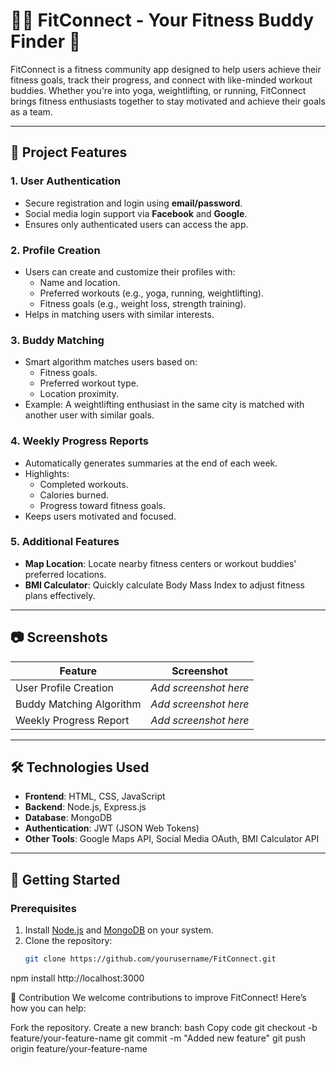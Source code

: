 <!-- @format -->

# 🏋️‍♀️ FitConnect - Your Fitness Buddy Finder 🌟

FitConnect is a fitness community app designed to help users achieve their fitness goals, track their progress, and connect with like-minded workout buddies. Whether you're into yoga, weightlifting, or running, FitConnect brings fitness enthusiasts together to stay motivated and achieve their goals as a team.

---

## 🚀 Project Features

### 1. **User Authentication**

- Secure registration and login using **email/password**.
- Social media login support via **Facebook** and **Google**.
- Ensures only authenticated users can access the app.

### 2. **Profile Creation**

- Users can create and customize their profiles with:
  - Name and location.
  - Preferred workouts (e.g., yoga, running, weightlifting).
  - Fitness goals (e.g., weight loss, strength training).
- Helps in matching users with similar interests.

### 3. **Buddy Matching**

- Smart algorithm matches users based on:
  - Fitness goals.
  - Preferred workout type.
  - Location proximity.
- Example: A weightlifting enthusiast in the same city is matched with another user with similar goals.

### 4. **Weekly Progress Reports**

- Automatically generates summaries at the end of each week.
- Highlights:
  - Completed workouts.
  - Calories burned.
  - Progress toward fitness goals.
- Keeps users motivated and focused.

### 5. **Additional Features**

- **Map Location**: Locate nearby fitness centers or workout buddies' preferred locations.
- **BMI Calculator**: Quickly calculate Body Mass Index to adjust fitness plans effectively.

---

## 📷 Screenshots

| Feature                  | Screenshot            |
| ------------------------ | --------------------- |
| User Profile Creation    | _Add screenshot here_ |
| Buddy Matching Algorithm | _Add screenshot here_ |
| Weekly Progress Report   | _Add screenshot here_ |

---

## 🛠️ Technologies Used

- **Frontend**: HTML, CSS, JavaScript
- **Backend**: Node.js, Express.js
- **Database**: MongoDB
- **Authentication**: JWT (JSON Web Tokens)
- **Other Tools**: Google Maps API, Social Media OAuth, BMI Calculator API

---

## 🌟 Getting Started

### Prerequisites

1. Install [Node.js](https://nodejs.org/) and [MongoDB](https://www.mongodb.com/try/download/community) on your system.
2. Clone the repository:
   ```bash
   git clone https://github.com/yourusername/FitConnect.git
   ```

npm install
http://localhost:3000

🤝 Contribution
We welcome contributions to improve FitConnect! Here’s how you can help:

Fork the repository.
Create a new branch:
bash
Copy code
git checkout -b feature/your-feature-name
git commit -m "Added new feature"
git push origin feature/your-feature-name
